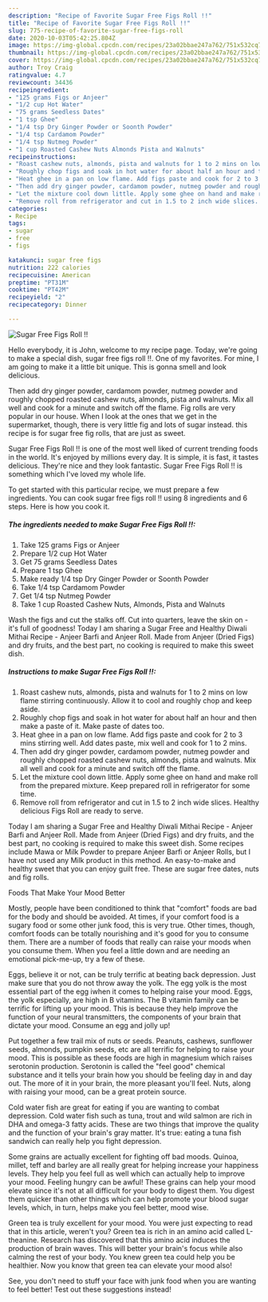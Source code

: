 ```yaml
---
description: "Recipe of Favorite Sugar Free Figs Roll !!"
title: "Recipe of Favorite Sugar Free Figs Roll !!"
slug: 775-recipe-of-favorite-sugar-free-figs-roll
date: 2020-10-03T05:42:25.804Z
image: https://img-global.cpcdn.com/recipes/23a02bbae247a762/751x532cq70/sugar-free-figs-roll-recipe-main-photo.jpg
thumbnail: https://img-global.cpcdn.com/recipes/23a02bbae247a762/751x532cq70/sugar-free-figs-roll-recipe-main-photo.jpg
cover: https://img-global.cpcdn.com/recipes/23a02bbae247a762/751x532cq70/sugar-free-figs-roll-recipe-main-photo.jpg
author: Troy Craig
ratingvalue: 4.7
reviewcount: 34436
recipeingredient:
- "125 grams Figs or Anjeer"
- "1/2 cup Hot Water"
- "75 grams Seedless Dates"
- "1 tsp Ghee"
- "1/4 tsp Dry Ginger Powder or Soonth Powder"
- "1/4 tsp Cardamom Powder"
- "1/4 tsp Nutmeg Powder"
- "1 cup Roasted Cashew Nuts Almonds Pista and Walnuts"
recipeinstructions:
- "Roast cashew nuts, almonds, pista and walnuts for 1 to 2 mins on low flame stirring continuously. Allow it to cool and roughly chop and keep aside."
- "Roughly chop figs and soak in hot water for about half an hour and then make a paste of it. Make paste of dates too."
- "Heat ghee in a pan on low flame. Add figs paste and cook for 2 to 3 mins stirring well. Add dates paste, mix well and cook for 1 to 2 mins."
- "Then add dry ginger powder, cardamom powder, nutmeg powder and roughly chopped roasted cashew nuts, almonds, pista and walnuts. Mix all well and cook for a minute and switch off the flame."
- "Let the mixture cool down little. Apply some ghee on hand and make roll from the prepared mixture. Keep prepared roll in refrigerator for some time."
- "Remove roll from refrigerator and cut in 1.5 to 2 inch wide slices. Healthy delicious Figs Roll are ready to serve."
categories:
- Recipe
tags:
- sugar
- free
- figs

katakunci: sugar free figs 
nutrition: 222 calories
recipecuisine: American
preptime: "PT31M"
cooktime: "PT42M"
recipeyield: "2"
recipecategory: Dinner

---
```



![Sugar Free Figs Roll !!](https://img-global.cpcdn.com/recipes/23a02bbae247a762/751x532cq70/sugar-free-figs-roll-recipe-main-photo.jpg)

Hello everybody, it is John, welcome to my recipe page. Today, we're going to make a special dish, sugar free figs roll !!. One of my favorites. For mine, I am going to make it a little bit unique. This is gonna smell and look delicious.

Then add dry ginger powder, cardamom powder, nutmeg powder and roughly chopped roasted cashew nuts, almonds, pista and walnuts. Mix all well and cook for a minute and switch off the flame. Fig rolls are very popular in our house. When I look at the ones that we get in the supermarket, though, there is very little fig and lots of sugar instead. this recipe is for sugar free fig rolls, that are just as sweet.

Sugar Free Figs Roll !! is one of the most well liked of current trending foods in the world. It's enjoyed by millions every day. It is simple, it is fast, it tastes delicious. They're nice and they look fantastic. Sugar Free Figs Roll !! is something which I've loved my whole life.


To get started with this particular recipe, we must prepare a few ingredients. You can cook sugar free figs roll !! using 8 ingredients and 6 steps. Here is how you cook it.

<!--inarticleads1-->

##### The ingredients needed to make Sugar Free Figs Roll !!:

1. Take 125 grams Figs or Anjeer
1. Prepare 1/2 cup Hot Water
1. Get 75 grams Seedless Dates
1. Prepare 1 tsp Ghee
1. Make ready 1/4 tsp Dry Ginger Powder or Soonth Powder
1. Take 1/4 tsp Cardamom Powder
1. Get 1/4 tsp Nutmeg Powder
1. Take 1 cup Roasted Cashew Nuts, Almonds, Pista and Walnuts


Wash the figs and cut the stalks off. Cut into quarters, leave the skin on - it&#39;s full of goodness! Today I am sharing a Sugar Free and Healthy Diwali Mithai Recipe - Anjeer Barfi and Anjeer Roll. Made from Anjeer (Dried Figs) and dry fruits, and the best part, no cooking is required to make this sweet dish. 

<!--inarticleads2-->

##### Instructions to make Sugar Free Figs Roll !!:

1. Roast cashew nuts, almonds, pista and walnuts for 1 to 2 mins on low flame stirring continuously. Allow it to cool and roughly chop and keep aside.
1. Roughly chop figs and soak in hot water for about half an hour and then make a paste of it. Make paste of dates too.
1. Heat ghee in a pan on low flame. Add figs paste and cook for 2 to 3 mins stirring well. Add dates paste, mix well and cook for 1 to 2 mins.
1. Then add dry ginger powder, cardamom powder, nutmeg powder and roughly chopped roasted cashew nuts, almonds, pista and walnuts. Mix all well and cook for a minute and switch off the flame.
1. Let the mixture cool down little. Apply some ghee on hand and make roll from the prepared mixture. Keep prepared roll in refrigerator for some time.
1. Remove roll from refrigerator and cut in 1.5 to 2 inch wide slices. Healthy delicious Figs Roll are ready to serve.


Today I am sharing a Sugar Free and Healthy Diwali Mithai Recipe - Anjeer Barfi and Anjeer Roll. Made from Anjeer (Dried Figs) and dry fruits, and the best part, no cooking is required to make this sweet dish. Some recipes include Mawa or Milk Powder to prepare Anjeer Barfi or Anjeer Rolls, but I have not used any Milk product in this method. An easy-to-make and healthy sweet that you can enjoy guilt free. These are sugar free dates, nuts and fig rolls. 

Foods That Make Your Mood Better


Mostly, people have been conditioned to think that "comfort" foods are bad for the body and should be avoided. At times, if your comfort food is a sugary food or some other junk food, this is very true. Other times, though, comfort foods can be totally nourishing and it's good for you to consume them. There are a number of foods that really can raise your moods when you consume them. When you feel a little down and are needing an emotional pick-me-up, try a few of these.

Eggs, believe it or not, can be truly terrific at beating back depression. Just make sure that you do not throw away the yolk. The egg yolk is the most essential part of the egg iwhen it comes to helping raise your mood. Eggs, the yolk especially, are high in B vitamins. The B vitamin family can be terrific for lifting up your mood. This is because they help improve the function of your neural transmitters, the components of your brain that dictate your mood. Consume an egg and jolly up!

Put together a few trail mix of nuts or seeds. Peanuts, cashews, sunflower seeds, almonds, pumpkin seeds, etc are all terrific for helping to raise your mood. This is possible as these foods are high in magnesium which raises serotonin production. Serotonin is called the "feel good" chemical substance and it tells your brain how you should be feeling day in and day out. The more of it in your brain, the more pleasant you'll feel. Nuts, along with raising your mood, can be a great protein source.

Cold water fish are great for eating if you are wanting to combat depression. Cold water fish such as tuna, trout and wild salmon are rich in DHA and omega-3 fatty acids. These are two things that improve the quality and the function of your brain's gray matter. It's true: eating a tuna fish sandwich can really help you fight depression. 

Some grains are actually excellent for fighting off bad moods. Quinoa, millet, teff and barley are all really great for helping increase your happiness levels. They help you feel full as well which can actually help to improve your mood. Feeling hungry can be awful! These grains can help your mood elevate since it's not at all difficult for your body to digest them. You digest them quicker than other things which can help promote your blood sugar levels, which, in turn, helps make you feel better, mood wise.

Green tea is truly excellent for your mood. You were just expecting to read that in this article, weren't you? Green tea is rich in an amino acid called L-theanine. Research has discovered that this amino acid induces the production of brain waves. This will better your brain's focus while also calming the rest of your body. You knew green tea could help you be healthier. Now you know that green tea can elevate your mood also!

See, you don't need to stuff your face with junk food when you are wanting to feel better! Test out  these suggestions  instead!


